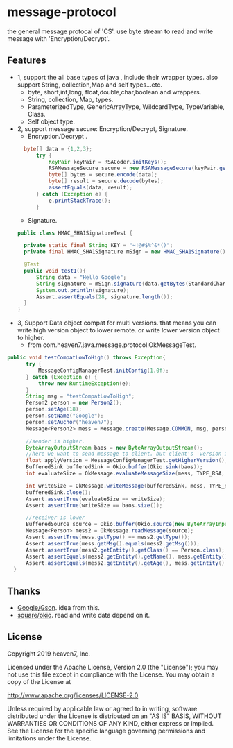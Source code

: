 # message-protocol
the general message protocal of 'CS'. use byte stream to read and write message with 'Encryption/Decrypt'.

## Features
- 1, support the all base types of java , include their wrapper types.
also support String, collection,Map and self types...etc.
  - byte, short,int,long, float,double,char,boolean and wrappers.
  - String, collection, Map, types.
  - ParameterizedType, GenericArrayType, WildcardType, TypeVariable, Class.
  - Self object type. 
- 2, support message secure: Encryption/Decrypt, Signature.
  - Encryption/Decrypt . 
  ```java
    byte[] data = {1,2,3};
        try {
            KeyPair keyPair = RSACoder.initKeys();
            RSAMessageSecure secure = new RSAMessageSecure(keyPair.getPublic(), keyPair.getPrivate());
            byte[] bytes = secure.encode(data);
            byte[] result = secure.decode(bytes);
            assertEquals(data, result);
        } catch (Exception e) {
            e.printStackTrace();
        }
  ```
  - Signature. 
  ```java
  public class HMAC_SHA1SignatureTest {

    private static final String KEY = "~!@#$%^&*()";
    private final HMAC_SHA1Signature mSign = new HMAC_SHA1Signature();

    @Test
    public void test1(){
        String data = "Hello Google";
        String signature = mSign.signature(data.getBytes(StandardCharsets.UTF_8), KEY);
        System.out.println(signature);
        Assert.assertEquals(28, signature.length());
    }
  }
  ```
 - 3, Support Data object compat for multi versions. that means you can write high version object to lower remote.
or write lower version object to higher.
    - from com.heaven7.java.message.protocol.OkMessageTest.
  ```java
  public void testCompatLowToHigh() throws Exception{
        try {
            MessageConfigManagerTest.initConfig(1.0f);
        } catch (Exception e) {
            throw new RuntimeException(e);
        }
        String msg = "testCompatLowToHigh";
        Person2 person = new Person2();
        person.setAge(18);
        person.setName("Google");
        person.setAuchor("heaven7");
        Message<Person2> mess = Message.create(Message.COMMON, msg, person);

        //sender is higher.
        ByteArrayOutputStream baos = new ByteArrayOutputStream();
        //here we want to send message to client. but client's  version is higher. so we need assign version
        float applyVersion = MessageConfigManagerTest.getHigherVersion();
        BufferedSink bufferedSink = Okio.buffer(Okio.sink(baos));
        int evaluateSize = OkMessage.evaluateMessageSize(mess, TYPE_RSA, applyVersion);

        int writeSize = OkMessage.writeMessage(bufferedSink, mess, TYPE_RSA, applyVersion);
        bufferedSink.close();
        Assert.assertTrue(evaluateSize == writeSize);
        Assert.assertTrue(writeSize == baos.size());

        //receiver is lower
        BufferedSource source = Okio.buffer(Okio.source(new ByteArrayInputStream(baos.toByteArray())));
        Message<Person> mess2 = OkMessage.readMessage(source);
        Assert.assertTrue(mess.getType() == mess2.getType());
        Assert.assertTrue(mess.getMsg().equals(mess2.getMsg()));
        Assert.assertTrue(mess2.getEntity().getClass() == Person.class);
        Assert.assertEquals(mess2.getEntity().getName(), mess.getEntity().getName());
        Assert.assertEquals(mess2.getEntity().getAge(), mess.getEntity().getAge());
    }
  ```

## Thanks
- [Google/Gson](https://github.com/google/gson). idea from this.
- [square/okio](https://github.com/square/okio). read and write data depend on it.

## License
Copyright 2019 heaven7, Inc.

Licensed under the Apache License, Version 2.0 (the "License");
you may not use this file except in compliance with the License.
You may obtain a copy of the License at

   http://www.apache.org/licenses/LICENSE-2.0

Unless required by applicable law or agreed to in writing, software
distributed under the License is distributed on an "AS IS" BASIS,
WITHOUT WARRANTIES OR CONDITIONS OF ANY KIND, either express or implied.
See the License for the specific language governing permissions and
limitations under the License.
